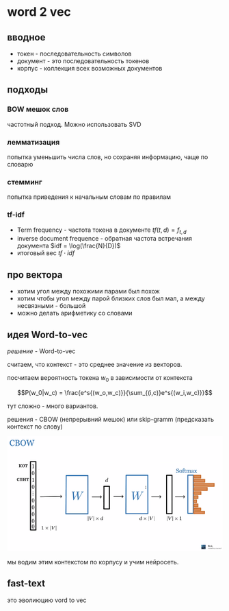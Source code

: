 # word 2 vec

## вводное

* токен - последовательность символов
* документ - это последовательность токенов
* корпус - коллекция всех возможных документов

## подходы

### BOW мешок слов

частотный подход. Можно использовать SVD

### лемматизация

попытка уменьшить числа слов, но сохраняя  информацию, чаще по словарю

### стемминг

попытка приведения к начальным словам по правилам

### tf-idf

* Term frequency - частота токена в документе $tf(t,d) = f_{t,d}$
* inverse document frequence  - обратная частота встречания документа $idf = \log(\frac{N}{D})$
* итоговый вес $tf \cdot idf$

## про вектора

* хотим угол между похожими парами был похож
* хотим чтобы угол между парой близких слов был мал, а между несвязными - большой
* можно делать арифметику со словами

## идея Word-to-vec

*решение* - Word-to-vec

считаем, что контекст - это среднее значение из векторов.

посчитаем вероятность токена $w_0$ в зависимости от контекста

$$P(w_0|w_c) = \frac{e^s{(w_o,w_c)}}{\sum_{(i,c)}e^s{(w_i,w_c)}}$$

тут сложно - много вариантов.

решения - CBOW (непрерывний мешок) или skip-gramm (предсказать контекст по слову)

![CBOW architecture](02.png)

мы водим этим контекстом по корпусу и учим  нейросеть.

## fast-text

это эволиюцию vord to vec
